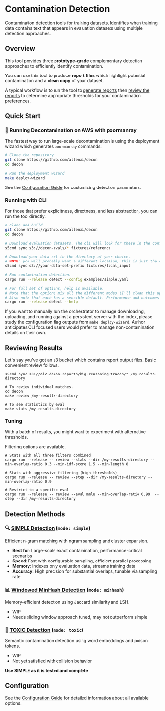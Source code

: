 # Contamination Detection

Contamination detection tools for training datasets. Identifies when training data contains text that appears in evaluation datasets using multiple detection approaches.

## Overview

This tool provides three **prototype-grade** complementary detection approaches to efficiently identify contamination.

You can use this tool to produce **report files** which highlight potential contamination and a **clean copy** of your dataset.

A typical workflow is to run the tool to [generate reports](#-running-decontamination-on-aws-with-poormanray) then [review the reports](#reviewing-results) to determine appropriate thresholds for your contamination preferences.

## Quick Start

### 🚀 Running Decontamination on AWS with poormanray

The fastest way to run large-scale decontamination is using the deployment wizard which generates `poormanray` commands:

```bash
# Clone the repository
git clone https://github.com/allenai/decon
cd decon

# Run the deployment wizard
make deploy-wizard
```

See the [Configuration Guide](doc/configuration.md) for customizing detection parameters.

### Running with CLI

For those that prefer explicitness, directness, and less abstraction, you can run the tool directly.

```bash
# Clone and build
git clone https://github.com/allenai/decon
cd decon

# Download evaluation datasets. The cli will look for these in the configured reference (evals) directory. Below shows the defaults (recommended).
s5cmd sync s3://decon-evals/* fixtures/reference

# Download your data set to the directory of your choice.
# NOTE: you will probably want a different location, this is just the default.
s5cmd sync s3://your-data-set-prefix fixtures/local_input

# Run contamination detection.
cargo run --release detect --config examples/simple.yaml

# For full set of options, help is available.
# Note that the options mix all the different modes (I'll clean this up eventually)
# Also note that each has a sensible default. Performance and outcomes may vary wildly depending on options.
cargo run --release detect --help
```

If you want to manually run the orchestrator to manage downloading, uploading, and running against a persistent server with the index, please study the configuration flag outputs from `make deploy-wizard`. Author anticipates CLI focused users would prefer to manage non-contamination details on their own.

## Reviewing Results

Let's say you've got an s3 bucket which contains report output files. Basic convenient review follows.

```
s5cmd sync s3://ai2-decon-reports/big-reasoning-traces/* /my-results-directory

# To review individual matches.
cd decon
make review /my-results-directory

# To see statistics by eval
make stats /my-results-directory

```

### Tuning

With a batch of results, you might want to experiment with alternative thresholds.

Filtering options are available.

```
# Stats with all three filters combined
cargo run --release -- review --stats --dir /my-results-directory --min-overlap-ratio 0.3 --min-idf-score 1.5 --min-length 8

# Stats with aggressive filtering (high thresholds)
cargo run --release -- review --step --dir /my-results-directory --min-overlap-ratio 0.9

# Restrict to a specific eval
cargo run --release -- review --eval mmlu --min-overlap-ratio 0.99  --step --dir /my-results-directory

```

## Detection Methods

### 🔍 [SIMPLE Detection](doc/simple.md) (`mode: simple`)
Efficient n-gram matching with ngram sampling and cluster expansion.
- **Best for**: Large-scale exact contamination, performance-critical scenarios
- **Speed**: Fast with configurable sampling, efficient parallel processing
- **Memory**: Indexes only evaluation data, streams training data
- **Accuracy**: High precision for substantial overlaps, tunable via sampling rate

### 📊 [Windowed MinHash Detection](doc/minhash.md) (`mode: minhash`)
Memory-efficient detection using Jaccard similarity and LSH.
- WIP
- Needs sliding window approach tuned, may not outperform simple

### 🧬 [TOXIC Detection](doc/toxic.md) (`mode: toxic`)
Semantic contamination detection using word embeddings and poison tokens.
- WIP
- Not yet satisfied with collision behavior

**Use SIMPLE as it is tested and complete**

## Configuration

See the [Configuration Guide](doc/configuration.md) for detailed information about all available options.
